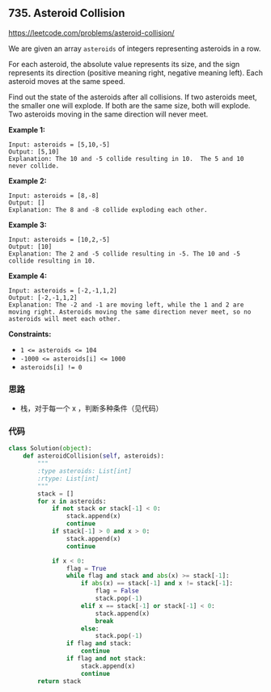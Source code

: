 ## 735. Asteroid Collision

https://leetcode.com/problems/asteroid-collision/

We are given an array `asteroids` of integers representing asteroids in a row.

For each asteroid, the absolute value represents its size, and the sign represents its direction (positive meaning right, negative meaning left). Each asteroid moves at the same speed.

Find out the state of the asteroids after all collisions. If two asteroids meet, the smaller one will explode. If both are the same size, both will explode. Two asteroids moving in the same direction will never meet.

 

**Example 1:**

```
Input: asteroids = [5,10,-5]
Output: [5,10]
Explanation: The 10 and -5 collide resulting in 10.  The 5 and 10 never collide.
```

**Example 2:**

```
Input: asteroids = [8,-8]
Output: []
Explanation: The 8 and -8 collide exploding each other.
```

**Example 3:**

```
Input: asteroids = [10,2,-5]
Output: [10]
Explanation: The 2 and -5 collide resulting in -5. The 10 and -5 collide resulting in 10.
```

**Example 4:**

```
Input: asteroids = [-2,-1,1,2]
Output: [-2,-1,1,2]
Explanation: The -2 and -1 are moving left, while the 1 and 2 are moving right. Asteroids moving the same direction never meet, so no asteroids will meet each other.
```

 

**Constraints:**

- `1 <= asteroids <= 104`
- `-1000 <= asteroids[i] <= 1000`
- `asteroids[i] != 0`

### 思路

- 栈，对于每一个 x ，判断多种条件（见代码）

### 代码

```python
class Solution(object):
    def asteroidCollision(self, asteroids):
        """
        :type asteroids: List[int]
        :rtype: List[int]
        """
        stack = []
        for x in asteroids:
            if not stack or stack[-1] < 0:
                stack.append(x)
                continue
            if stack[-1] > 0 and x > 0:
                stack.append(x)
                continue

            if x < 0:
                flag = True
                while flag and stack and abs(x) >= stack[-1]:
                    if abs(x) == stack[-1] and x != stack[-1]:
                        flag = False
                        stack.pop(-1)
                    elif x == stack[-1] or stack[-1] < 0:
                        stack.append(x)
                        break
                    else:
                        stack.pop(-1)
                if flag and stack:
                    continue
                if flag and not stack:
                    stack.append(x)
                    continue
        return stack
```

